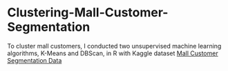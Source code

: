 # Clustering-Mall-Customer-Segmentation
To cluster mall customers, I conducted two unsupervised machine learning algorithms, K-Means and DBScan, in R with Kaggle dataset [Mall Customer Segmentation Data](https://www.kaggle.com/vjchoudhary7/customer-segmentation-tutorial-in-python) 
